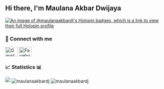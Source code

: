 ## Hi there, I'm Maulana Akbar Dwijaya
[![An image of @maulanaakbardj's Holopin badges, which is a link to view their full Holopin profile](https://holopin.me/maulanaakbardj)](https://holopin.io/@maulanaakbardj)

### 🔗 Connect with me
<p align="left">
<a href="mailto:maulanaakbardwijaya@gmail.com"><img align="center" src="https://cdn.jsdelivr.net/npm/simple-icons@3.13.0/icons/gmail.svg" alt="Gmail" height="30" width="40" /></a>  
<a href="https://www.linkedin.com/in/maulanaakbardwijaya/"><img align="center" src="https://cdn.jsdelivr.net/npm/simple-icons@3.0.1/icons/linkedin.svg" alt="Facebook profile" height="30" width="40" /></a>
</p>

### 📈 Statistics 📊
![](https://github-profile-summary-cards.vercel.app/api/cards/profile-details?username=maulanaakbardj&theme=github_dark)
<img align="center" src="https://github-readme-stats.vercel.app/api?username=maulanaakbardj&theme=algolia&show_icons=true&locale=en" alt="maulanaakbardj" />
<img align="center" src="https://github-readme-streak-stats.herokuapp.com/?user=maulanaakbardj&theme=algolia&" alt="maulanaakbardj" />
  


